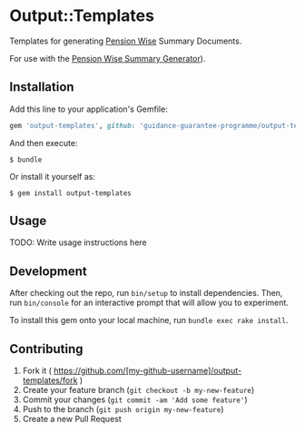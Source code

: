 # Output::Templates

Templates for generating [Pension Wise] Summary Documents.

For use with the [Pension Wise Summary Generator][summary_generator]).

## Installation

Add this line to your application's Gemfile:

```ruby
gem 'output-templates', github: 'guidance-guarantee-programme/output-templates'
```

And then execute:

    $ bundle

Or install it yourself as:

    $ gem install output-templates

## Usage

TODO: Write usage instructions here

## Development

After checking out the repo, run `bin/setup` to install dependencies. Then, run `bin/console` for an interactive prompt that will allow you to experiment.

To install this gem onto your local machine, run `bundle exec rake install`.

## Contributing

1. Fork it ( https://github.com/[my-github-username]/output-templates/fork )
2. Create your feature branch (`git checkout -b my-new-feature`)
3. Commit your changes (`git commit -am 'Add some feature'`)
4. Push to the branch (`git push origin my-new-feature`)
5. Create a new Pull Request

[pension wise]: https://www.pensionwise.gov.uk
[summary_generator]: https://github.com/guidance-guarantee-programme/summary_generator
